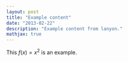 ```yaml
---
layout: post
title: "Example content"
date: "2013-02-22"
description: "Example content from lanyon."
mathjax: true
---
```


This $f(x) = x^2$ is an example.
